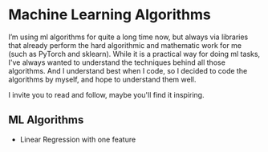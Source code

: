 # Machine Learning Algorithms
I’m using ml algorithms for quite a long time now, but always via libraries that already perform the hard algorithmic and mathematic work for me (such as PyTorch and sklearn). While it is a practical way for doing ml tasks, I've always wanted to understand the techniques behind all those algorithms. And I understand best when I code, so I decided to code the algorithms by myself, and hope to understand them well.

I invite you to read and follow, maybe you'll find it inspiring. 

## ML Algorithms

 - Linear Regression with one feature

